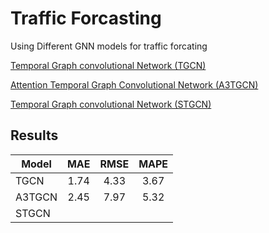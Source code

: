 # Traffic Forcasting
Using Different GNN models for traffic forcating

[Temporal Graph convolutional Network (TGCN)](https://github.com/mhmdrdwn/traffic/blob/main/notebooks/tgcn-seoul-dataset.ipynb)

[Attention Temporal Graph Convolutional Network (A3TGCN)](https://github.com/mhmdrdwn/traffic/blob/main/notebooks/a3tgcn-seoul-data.ipynb)

[Temporal Graph convolutional Network (STGCN)](https://github.com/mhmdrdwn/traffic/blob/main/notebooks/stgcn-using-seoul-data.ipynb)


## Results

| Model         | MAE    | RMSE   | MAPE   |
| ------------- |:------:|:------:|:------:|
| TGCN          |  1.74  |  4.33  |  3.67  |
| A3TGCN        |  2.45  |  7.97  |  5.32  |
| STGCN         |        |        |        |

